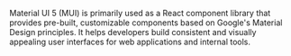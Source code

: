 Material UI 5 (MUI) is primarily used as a React component library that provides pre-built, customizable components based on Google's Material Design principles. It helps developers build consistent and visually appealing user interfaces for web applications and internal tools. 
